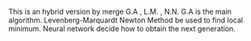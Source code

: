 This is an hybrid version by merge G.A , L.M. , N.N.
G.A is the main algorithm.
Levenberg-Marquardt Newton Method be used to find local minimum.
Neural network decide how to obtain the next generation.
